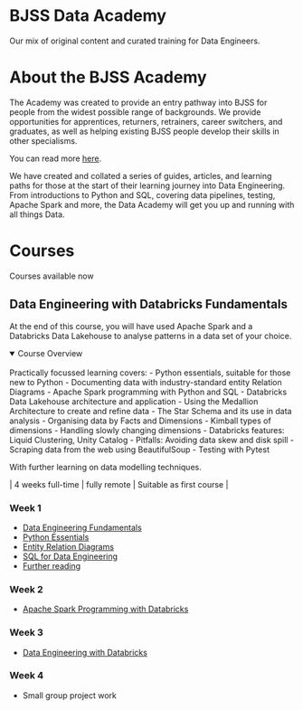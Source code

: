 # BJSS Data Academy
Our mix of original content and curated training for Data Engineers.

# About the BJSS Academy
The Academy was created to provide an entry pathway into BJSS for people from the widest possible range of backgrounds. We provide opportunities for apprentices, returners, retrainers, career switchers, and graduates, as well as helping existing BJSS people develop their skills in other specialisms.

You can read more [here](https://www.bjss.com/academy).

We have created and collated a series of guides, articles, and learning paths for those at the start of their learning journey into Data Engineering. From introductions to Python and SQL, covering data pipelines, testing, Apache Spark and more, the Data Academy will get you up and running with all things Data.

# Courses
Courses available now

## Data Engineering with Databricks Fundamentals
At the end of this course, you will have used Apache Spark and a Databricks Data Lakehouse to analyse patterns in a data set of your choice.

<details open>
<summary>Course Overview</summary>
<br>
Practically focussed learning covers:
- Python essentials, suitable for those new to Python
- Documenting data with industry-standard entity Relation Diagrams
- Apache Spark programming with Python and SQL
- Databricks Data Lakehouse architecture and application
- Using the Medallion Architecture to create and refine data
- The Star Schema and its use in data analysis
- Organising data by Facts and Dimensions
- Kimball types of dimensions
- Handling slowly changing dimensions
- Databricks features: Liquid Clustering, Unity Catalog
- Pitfalls: Avoiding data skew and disk spill
- Scraping data from the web using BeautifulSoup
- Testing with Pytest

With further learning on data modelling techniques.
</details>

| 4 weeks full-time | fully remote | Suitable as first course |

### Week 1
- [Data Engineering Fundamentals](https://github.com/bjss-data-academy/data-engineering-fundamentals/blob/main/README.md)
- [Python Essentials](https://github.com/bjss-data-academy/python-essentials/blob/main/README.md)
- [Entity Relation Diagrams](https://github.com/bjss-data-academy/entity-relation-diagrams/blob/main/README.md)
- [SQL for Data Engineering](https://github.com/bjss-data-academy/sql-for-data-engineering/blob/main/README.md)
- [Further reading](https://github.com/bjss-data-academy/further-reading-data-eng-fund/blob/main/README.md)
  
### Week 2
- [Apache Spark Programming with Databricks](https://www.databricks.com/training/catalog/apache-spark-programming-with-databricks-134)
  
### Week 3
- [Data Engineering with Databricks](https://www.databricks.com/training/catalog/data-engineering-with-databricks-911)

### Week 4
- Small group project work
